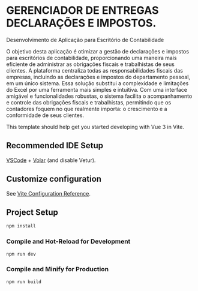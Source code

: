 # GERENCIADOR DE ENTREGAS DECLARAÇÕES E IMPOSTOS.

Desenvolvimento de Aplicação para Escritório de Contabilidade

O objetivo desta aplicação é otimizar a gestão de declarações e impostos para escritórios de contabilidade, proporcionando uma maneira mais eficiente de administrar as obrigações fiscais e trabalhistas de seus clientes. A plataforma centraliza todas as responsabilidades fiscais das empresas, incluindo as declarações e impostos do departamento pessoal, em um único sistema. Essa solução substitui a complexidade e limitações do Excel por uma ferramenta mais simples e intuitiva. Com uma interface amigável e funcionalidades robustas, o sistema facilita o acompanhamento e controle das obrigações fiscais e trabalhistas, permitindo que os contadores foquem no que realmente importa: o crescimento e a conformidade de seus clientes.


This template should help get you started developing with Vue 3 in Vite.

## Recommended IDE Setup

[VSCode](https://code.visualstudio.com/) + [Volar](https://marketplace.visualstudio.com/items?itemName=Vue.volar) (and disable Vetur).

## Customize configuration

See [Vite Configuration Reference](https://vitejs.dev/config/).

## Project Setup

```sh
npm install
```

### Compile and Hot-Reload for Development

```sh
npm run dev
```

### Compile and Minify for Production

```sh
npm run build
```
